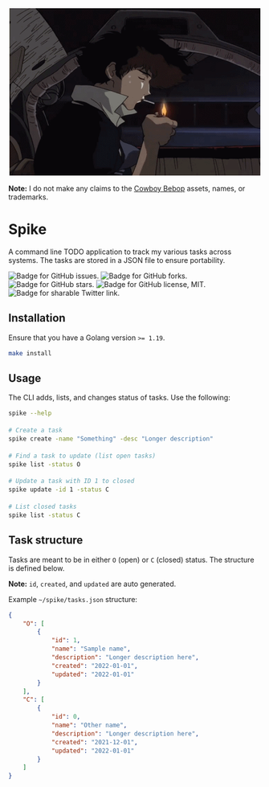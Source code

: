 <div align="center">
    <img src="https://github.com/mattdood/spike/raw/master/assets/spike.gif" alt="Gif of Spike Spiegel from Cowboy Bebop in space"/>
</div>

**Note:** I do not make any claims to the [Cowboy Bebop](https://en.wikipedia.org/wiki/Cowboy_Bebop) assets, names, or trademarks.

# Spike
A command line TODO application to track my various tasks across systems. The
tasks are stored in a JSON file to ensure portability.

<img src="https://img.shields.io/github/issues/mattdood/spike"
    target="https://github.com/mattdood/spike/issues"
    alt="Badge for GitHub issues."/>
<img src="https://img.shields.io/github/forks/mattdood/spike"
    target="https://github.com/mattdood/spike/forks"
    alt="Badge for GitHub forks."/>
<img src="https://img.shields.io/github/stars/mattdood/spike"
    alt="Badge for GitHub stars."/>
<img src="https://img.shields.io/github/license/mattdood/spike"
    target="https://github.com/mattdood/spike/raw/master/LICENSE"
    alt="Badge for GitHub license, MIT."/>
<img src="https://img.shields.io/twitter/url?url=https%3A%2F%2Fgithub.com%2Fmattdood%2Fspike"
    target="https://twitter.com/intent/tweet?text=Wow:&url=https%3A%2F%2Fgithub.com%2Fmattdood%2Fspike"
    alt="Badge for sharable Twitter link."/>

## Installation
Ensure that you have a Golang version `>= 1.19`.

```bash
make install
```

## Usage
The CLI adds, lists, and changes status of tasks. Use the following:

```bash
spike --help

# Create a task
spike create -name "Something" -desc "Longer description"

# Find a task to update (list open tasks)
spike list -status O

# Update a task with ID 1 to closed
spike update -id 1 -status C

# List closed tasks
spike list -status C
```

## Task structure
Tasks are meant to be in either `O` (open) or `C` (closed) status. The structure
is defined below.

**Note:** `id`, `created`, and `updated` are auto generated.

Example `~/spike/tasks.json` structure:
```json
{
    "O": [
        {
            "id": 1,
            "name": "Sample name",
            "description": "Longer description here",
            "created": "2022-01-01",
            "updated": "2022-01-01"
        }
    ],
    "C": [
        {
            "id": 0,
            "name": "Other name",
            "description": "Longer description here",
            "created": "2021-12-01",
            "updated": "2022-01-01"
        }
    ]
}
```

